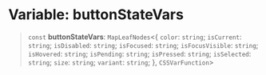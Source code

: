 # Variable: buttonStateVars

> `const` **buttonStateVars**: `MapLeafNodes`\<\{ `color`: `string`; `isCurrent`: `string`; `isDisabled`: `string`; `isFocused`: `string`; `isFocusVisible`: `string`; `isHovered`: `string`; `isPending`: `string`; `isPressed`: `string`; `isSelected`: `string`; `size`: `string`; `variant`: `string`; \}, `CSSVarFunction`\>

